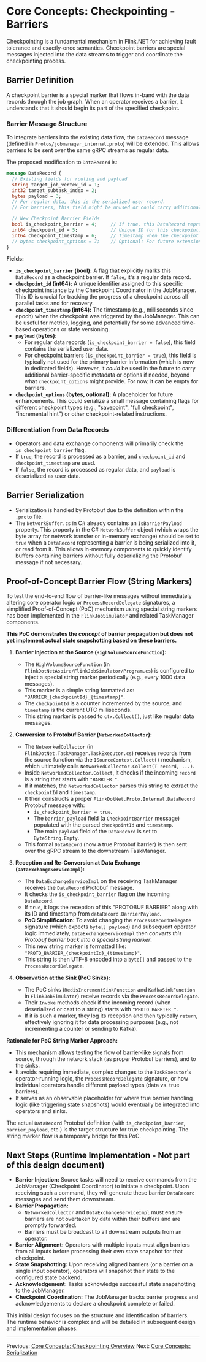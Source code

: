 # Core Concepts: Checkpointing - Barriers

Checkpointing is a fundamental mechanism in Flink.NET for achieving fault tolerance and exactly-once semantics. Checkpoint barriers are special messages injected into the data streams to trigger and coordinate the checkpointing process.

## Barrier Definition

A checkpoint barrier is a special marker that flows in-band with the data records through the job graph. When an operator receives a barrier, it understands that it should begin its part of the specified checkpoint.

### Barrier Message Structure

To integrate barriers into the existing data flow, the `DataRecord` message (defined in `Protos/jobmanager_internal.proto`) will be extended. This allows barriers to be sent over the same gRPC streams as regular data.

The proposed modification to `DataRecord` is:

```protobuf
message DataRecord {
  // Existing fields for routing and payload
  string target_job_vertex_id = 1;
  int32 target_subtask_index = 2;
  bytes payload = 3;
  // For regular data, this is the serialized user record.
  // For barriers, this field might be unused or could carry additional barrier-specific metadata if checkpoint_id and timestamp are not sufficient.

  // New Checkpoint Barrier Fields
  bool is_checkpoint_barrier = 4;     // If true, this DataRecord represents a checkpoint barrier.
  int64 checkpoint_id = 5;            // Unique ID for this checkpoint. Valid if is_checkpoint_barrier is true.
  int64 checkpoint_timestamp = 6;     // Timestamp when the checkpoint was initiated. Valid if is_checkpoint_barrier is true.
  // bytes checkpoint_options = 7;    // Optional: For future extensions like type of checkpoint (e.g., full, incremental) or other flags.
}
```

**Fields:**

*   **`is_checkpoint_barrier` (bool):** A flag that explicitly marks this `DataRecord` as a checkpoint barrier. If `false`, it's a regular data record.
*   **`checkpoint_id` (int64):** A unique identifier assigned to this specific checkpoint instance by the Checkpoint Coordinator in the JobManager. This ID is crucial for tracking the progress of a checkpoint across all parallel tasks and for recovery.
*   **`checkpoint_timestamp` (int64):** The timestamp (e.g., milliseconds since epoch) when the checkpoint was triggered by the JobManager. This can be useful for metrics, logging, and potentially for some advanced time-based operations or state versioning.
*   **`payload` (bytes):**
    *   For regular data records (`is_checkpoint_barrier = false`), this field contains the serialized user data.
    *   For checkpoint barriers (`is_checkpoint_barrier = true`), this field is typically not used for the primary barrier information (which is now in dedicated fields). However, it *could* be used in the future to carry additional barrier-specific metadata or options if needed, beyond what `checkpoint_options` might provide. For now, it can be empty for barriers.
*   **`checkpoint_options` (bytes, optional):** A placeholder for future enhancements. This could serialize a small message containing flags for different checkpoint types (e.g., "savepoint", "full checkpoint", "incremental hint") or other checkpoint-related instructions.

### Differentiation from Data Records

*   Operators and data exchange components will primarily check the `is_checkpoint_barrier` flag.
*   If `true`, the record is processed as a barrier, and `checkpoint_id` and `checkpoint_timestamp` are used.
*   If `false`, the record is processed as regular data, and `payload` is deserialized as user data.

## Barrier Serialization

*   Serialization is handled by Protobuf due to the definition within the `.proto` file.
*   The `NetworkBuffer.cs` in C# already contains an `IsBarrierPayload` property. This property in the C# `NetworkBuffer` object (which wraps the byte array for network transfer or in-memory exchange) should be set to `true` when a `DataRecord` representing a barrier is being serialized into it, or read from it. This allows in-memory components to quickly identify buffers containing barriers without fully deserializing the Protobuf message if not necessary.

## Proof-of-Concept Barrier Flow (String Markers)

To test the end-to-end flow of barrier-like messages without immediately altering core operator logic or `ProcessRecordDelegate` signatures, a simplified Proof-of-Concept (PoC) mechanism using special string markers has been implemented in the `FlinkJobSimulator` and related TaskManager components.

**This PoC demonstrates the *concept* of barrier propagation but does not yet implement actual state snapshotting based on these barriers.**

1.  **Barrier Injection at the Source (`HighVolumeSourceFunction`):**
    *   The `HighVolumeSourceFunction` (in `FlinkDotNetAspire/FlinkJobSimulator/Program.cs`) is configured to inject a special string marker periodically (e.g., every 1000 data messages).
    *   This marker is a simple string formatted as: `"BARRIER_{checkpointId}_{timestamp}"`.
    *   The `checkpointId` is a counter incremented by the source, and `timestamp` is the current UTC milliseconds.
    *   This string marker is passed to `ctx.Collect()`, just like regular data messages.

2.  **Conversion to Protobuf Barrier (`NetworkedCollector`):**
    *   The `NetworkedCollector` (in `FlinkDotNet.TaskManager.TaskExecutor.cs`) receives records from the source function via the `ISourceContext.Collect()` mechanism, which ultimately calls `NetworkedCollector.Collect(T record, ...)`.
    *   Inside `NetworkedCollector.Collect`, it checks if the incoming `record` is a string that starts with `"BARRIER_"`.
    *   If it matches, the `NetworkedCollector` parses this string to extract the `checkpointId` and `timestamp`.
    *   It then constructs a proper `FlinkDotNet.Proto.Internal.DataRecord` Protobuf message with:
        *   `is_checkpoint_barrier = true`.
        *   The `barrier_payload` field (a `CheckpointBarrier` message) populated with the parsed `checkpointId` and `timestamp`.
        *   The main `payload` field of the `DataRecord` is set to `ByteString.Empty`.
    *   This formal `DataRecord` (now a true Protobuf barrier) is then sent over the gRPC stream to the downstream TaskManager.

3.  **Reception and Re-Conversion at Data Exchange (`DataExchangeServiceImpl`):**
    *   The `DataExchangeServiceImpl` on the receiving TaskManager receives the `DataRecord` Protobuf message.
    *   It checks the `is_checkpoint_barrier` flag on the incoming `DataRecord`.
    *   If `true`, it logs the reception of this "PROTOBUF BARRIER" along with its ID and timestamp from `dataRecord.BarrierPayload`.
    *   **PoC Simplification:** To avoid changing the `ProcessRecordDelegate` signature (which expects `byte[] payload`) and subsequent operator logic immediately, `DataExchangeServiceImpl` then *converts this Protobuf barrier back into a special string marker*.
    *   This new string marker is formatted like: `"PROTO_BARRIER_{checkpointId}_{timestamp}"`.
    *   This string is then UTF-8 encoded into a `byte[]` and passed to the `ProcessRecordDelegate`.

4.  **Observation at the Sink (PoC Sinks):**
    *   The PoC sinks (`RedisIncrementSinkFunction` and `KafkaSinkFunction` in `FlinkJobSimulator`) receive records via the `ProcessRecordDelegate`.
    *   Their `Invoke` methods check if the incoming record (when deserialized or cast to a string) starts with `"PROTO_BARRIER_"`.
    *   If it is such a marker, they log its reception and then typically `return`, effectively ignoring it for data processing purposes (e.g., not incrementing a counter or sending to Kafka).

**Rationale for PoC String Marker Approach:**

*   This mechanism allows testing the flow of barrier-like signals from source, through the network stack (as proper Protobuf barriers), and to the sinks.
*   It avoids requiring immediate, complex changes to the `TaskExecutor`'s operator-running logic, the `ProcessRecordDelegate` signature, or how individual operators handle different payload types (data vs. true barriers).
*   It serves as an observable placeholder for where true barrier handling logic (like triggering state snapshots) would eventually be integrated into operators and sinks.

The actual `DataRecord` Protobuf definition (with `is_checkpoint_barrier`, `barrier_payload`, etc.) is the target structure for true checkpointing. The string marker flow is a temporary bridge for this PoC.

## Next Steps (Runtime Implementation - Not part of this design document)

*   **Barrier Injection:** Source tasks will need to receive commands from the JobManager (Checkpoint Coordinator) to initiate a checkpoint. Upon receiving such a command, they will generate these barrier `DataRecord` messages and send them downstream.
*   **Barrier Propagation:**
    *   `NetworkedCollector` and `DataExchangeServiceImpl` must ensure barriers are not overtaken by data within their buffers and are promptly forwarded.
    *   Barriers must be broadcast to all downstream outputs from an operator.
*   **Barrier Alignment:** Operators with multiple inputs must align barriers from all inputs before processing their own state snapshot for that checkpoint.
*   **State Snapshotting:** Upon receiving aligned barriers (or a barrier on a single input operator), operators will snapshot their state to the configured state backend.
*   **Acknowledgement:** Tasks acknowledge successful state snapshotting to the JobManager.
*   **Checkpoint Coordination:** The JobManager tracks barrier progress and acknowledgements to declare a checkpoint complete or failed.

This initial design focuses on the structure and identification of barriers. The runtime behavior is complex and will be detailed in subsequent design and implementation phases.

---
Previous: [Core Concepts: Checkpointing Overview](./Core-Concepts-Checkpointing-Overview.md)
Next: [Core Concepts: Serialization](./Core-Concepts-Serialization.md)
